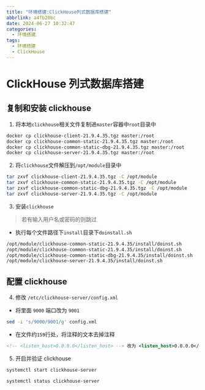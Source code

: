 ```yaml
---
title: "环境搭建:ClickHouse列式数据库搭建"
abbrlink: a4fb20bc
date: 2024-06-27 10:32:47
categories:
  - 环境搭建
tags:
  - 环境搭建
  - ClickHouse
---
```


# ClickHouse 列式数据库搭建

## 复制和安装 clickhouse

1. 将本地`clickhouse`相关文件复制进`master`容器中`root`目录中

```bash
docker cp clickhouse-client-21.9.4.35.tgz master:/root
docker cp clickhouse-common-static-21.9.4.35.tgz master:/root
docker cp clickhouse-common-static-dbg-21.9.4.35.tgz master:/root
docker cp clickhouse-server-21.9.4.35.tgz master:/root
```

2. 将`clickhouse`文件解压到`/opt/module`目录中

```bash
tar zxvf clickhouse-client-21.9.4.35.tgz -C /opt/module
tar zxvf clickhouse-common-static-21.9.4.35.tgz -C /opt/module
tar zxvf clickhouse-common-static-dbg-21.9.4.35.tgz -C /opt/module
tar zxvf clickhouse-server-21.9.4.35.tgz -C /opt/module
```

3. 安装`clickhouse`

> 若有输入用户名或密码的则跳过

- 执行每个文件路径下`install`目录下`doinstall.sh`

```bash
/opt/module/clickhouse-common-static-21.9.4.35/install/doinst.sh
/opt/module/clickhouse-common-static-21.9.4.35/install/doinst.sh
/opt/module/clickhouse-common-static-dbg-21.9.4.35/install/doinst.sh
/opt/module/clickhouse-server-21.9.4.35/install/doinst.sh
```

## 配置 clickhouse

4. 修改 `/etc/clickhouse-server/config.xml`

- 将里面 `9000` 端口改为 `9001`

```bash
sed -i 's/9000/9001/g' config.xml
```

- 在文件约`159`行处，将注释的文本去掉注释

```xml
<!-- <listen_host>0.0.0.0</listen_host> --> 改为 <listen_host>0.0.0.0</listen_host>
```

5. 开启并验证 clickhouse

```bash
systemctl start clickhouse-server
```

```bash
systemctl status clickhouse-server
```
